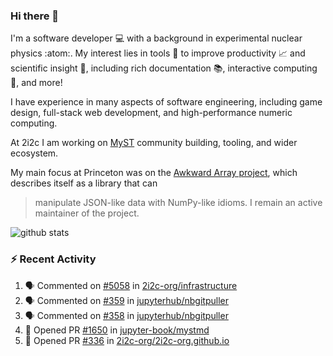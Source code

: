 ### Hi there 👋 

I'm a software developer 💻 with a background in experimental nuclear physics :atom:. My interest lies in tools :wrench: to improve productivity :chart_with_upwards_trend: and scientific insight :telescope:, including rich documentation 📚, interactive computing 🧮, and more! 

I have experience in many aspects of software engineering, including game design, full-stack web development, and high-performance numeric computing. 

At 2i2c I am working on [MyST](https://github.com/jupyter-book/mystmd) community building, tooling, and wider ecosystem. 

My main focus at Princeton was on the [Awkward Array project](awkward-array.org/), which describes itself as a library that can 
> manipulate JSON-like data with NumPy-like idioms. I remain an active maintainer of the project. 

![github stats](https://github-readme-stats.vercel.app/api?username=agoose77&show_icons=true&hide_rank=true&hide_title=true&bg_color=30,e76445,904e95&text_color=efe3ec&icon_color=efe3ec)
<!--
**agoose77/agoose77** is a ✨ _special_ ✨ repository because its `README.md` (this file) appears on your GitHub profile.

Here are some ideas to get you started:

- 🔭 I’m currently working on ...
- 🌱 I’m currently learning ...
- 👯 I’m looking to collaborate on ...
- 🤔 I’m looking for help with ...
- 💬 Ask me about ...
- 📫 How to reach me: ...
- 😄 Pronouns: ...
- ⚡ Fun fact: ...
-->

### :zap: Recent Activity

<!--START_SECTION:activity-->
1. 🗣 Commented on [#5058](https://github.com/2i2c-org/infrastructure/issues/5058#issuecomment-2483369240) in [2i2c-org/infrastructure](https://github.com/2i2c-org/infrastructure)
2. 🗣 Commented on [#359](https://github.com/jupyterhub/nbgitpuller/pull/359#issuecomment-2483339652) in [jupyterhub/nbgitpuller](https://github.com/jupyterhub/nbgitpuller)
3. 🗣 Commented on [#358](https://github.com/jupyterhub/nbgitpuller/issues/358#issuecomment-2483313333) in [jupyterhub/nbgitpuller](https://github.com/jupyterhub/nbgitpuller)
4. 💪 Opened PR [#1650](https://github.com/jupyter-book/mystmd/pull/1650) in [jupyter-book/mystmd](https://github.com/jupyter-book/mystmd)
5. 💪 Opened PR [#336](https://github.com/2i2c-org/2i2c-org.github.io/pull/336) in [2i2c-org/2i2c-org.github.io](https://github.com/2i2c-org/2i2c-org.github.io)
<!--END_SECTION:activity-->

